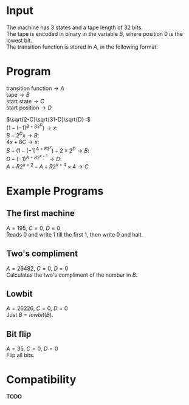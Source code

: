 <!--title:Turing Machine for CASIO fx-991CNX-->
<!--description: -->
<!--creationDate: 20201215-->

# Input
The machine has 3 states and a tape length of 32 bits.  
The tape is encoded in binary in the variable $B$, where position 0 is the lowest bit.  
The transition function is stored in $A$, in the following format:  

# Program
$\text{transition function} \rightarrow A$  
$\text{tape} \rightarrow B$  
$\text{start state} \rightarrow C$  
$\text{start position} \rightarrow D$  

$\sqrt{2-C}\sqrt{31-D}\sqrt{D} :$  
$(1-(-1)^{B\div R 2^D}) \rightarrow x :$  
$B-2^Dx \rightarrow B :$  
$4x+8C \rightarrow x :$  
$B+(1-(-1)^{A\div R 2^x})\div2\times2^D \rightarrow B :$  
$D-(-1)^{A\div R 2^{x+1}} \rightarrow D :$  
$A\div R 2^{x+2}-A\div R2^{x+4}\times4 \rightarrow C$

# Example Programs

## The first machine
$A=195$, $C=0$, $D=0$  
Reads 0 and write 1 till the first 1, then write 0 and halt.

## Two's compliment
$A=26482$, $C=0$, $D=0$  
Calculates the two's compliment of the number in $B$.

## Lowbit
$A=26226$, $C=0$, $D=0$  
Just $B=lowbit(B)$.

## Bit flip
$A=35$, $C=0$, $D=0$  
Flip all bits.

# Compatibility
**TODO**
